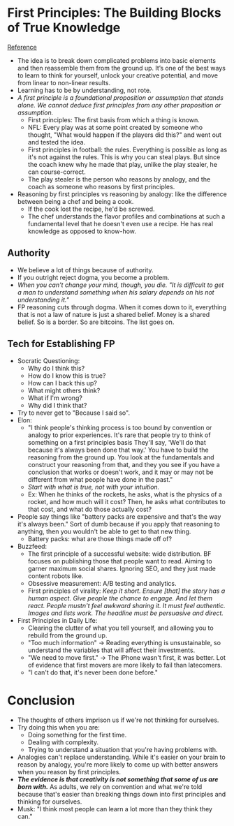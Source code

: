 # First Principles: The Building Blocks of True Knowledge
[Reference](https://www.fs.blog/2018/04/first-principles/)

- The idea is to break down complicated problems into basic elements and then reassemble them from the ground up. It’s one of the best ways to learn to think for yourself, unlock your creative potential, and move from linear to non-linear results.
- Learning has to be by understanding, not rote.
- *A first principle is a foundational proposition or assumption that stands alone. We cannot deduce first principles from any other proposition or assumption.*
  - First principles: The first basis from which a thing is known.
  - NFL: Every play was at some point created by someone who thought, "What would happen if the players did this?" and went out and tested the idea.
  - First principles in football: the rules. Everything is possible as long as it's not against the rules. This is why you can steal plays. But since the coach knew why he made that play, unlike the play stealer, he can course-correct.
  - The play stealer is the person who reasons by analogy, and the coach as someone who reasons by first principles.
- Reasoning by first principles vs reasoning by analogy: like the difference between being a chef and being a cook.
  - If the cook lost the recipe, he'd be screwed.
  - The chef understands the flavor profiles and combinations at such a fundamental level that he doesn't even use a recipe. He has real knowledge as opposed to know-how.

## Authority

- We believe a lot of things because of authority.
- If you outright reject dogma, you become a problem.
- *When you can’t change your mind, though, you die. "It is difficult to get a man to understand something when his salary depends on his not understanding it."*
- FP reasoning cuts through dogma. When it comes down to it, everything that is not a law of nature is just a shared belief. Money is a shared belief. So is a border. So are bitcoins. The list goes on.

## Tech for Establishing FP

- Socratic Questioning:
  - Why do I think this?
  - How do I know this is true?
  - How can I back this up?
  - What might others think?
  - What if I'm wrong?
  - Why did I think that?
- Try to never get to "Because I said so".
- Elon:
  - "I think people's thinking process is too bound by convention or analogy to prior experiences. It's rare that people try to think of something on a first principles basis They'll say, 'We'll do that because it's always been done that way.' You have to build the reasoning from the ground up. You look at the fundamentals and construct your reasoning from that, and they you see if you have a conclusion that works or doesn't work, and it may or may not be different from what people have done in the past."
  - *Start with what is true, not with your intuition.*
  - Ex: When he thinks of the rockets, he asks, what is the physics of a rocket, and how much will it cost? Then, he asks what contributes to that cost, and what do those actually cost?
- People say things like "battery packs are expensive and that's the way it's always been." Sort of dumb because if you apply that reasoning to anything, then you wouldn't be able to get to that new thing.
  - Battery packs: what are those things made off of?
- Buzzfeed:
  - The first principle of a successful website: wide distribution. BF focuses on publishing those that people want to read. Aiming to garner maximum social shares. Ignoring SEO, and they just made content robots like.
  - Obsessive measurement: A/B testing and analytics.
  - First principles of virality: *Keep it short. Ensure [that] the story has a human aspect. Give people the chance to engage. And let them react. People mustn't feel awkward sharing it. It must feel authentic. Images and lists work. The headline must be persuasive and direct.*
- First Principles in Daily Life:
  - Clearing the clutter of what you tell yourself, and allowing you to rebuild from the ground up.
  - "Too much information" → Reading everything is unsustainable, so understand the variables that will affect their investments.
  - "We need to move first." → The iPhone wasn't first, it was better. Lot of evidence that first movers are more likely to fail than latecomers.
  - "I can't do that, it's never been done before."

# Conclusion

- The thoughts of others imprison us if we're not thinking for ourselves.
- Try doing this when you are:
  - Doing something for the first time.
  - Dealing with complexity.
  - Trying to understand a situation that you're having problems with.
- Analogies can't replace understanding. While it's easier on your brain to reason by analogy, you're more likely to come up with better answers when you reason by first principles.
- ***The evidence is that creativity is not something that some of us are born with.*** As adults, we rely on convention and what we're told because that's easier than breaking things down into first principles and thinking for ourselves.
- Musk: "I think most people can learn a lot more than they think they can."
